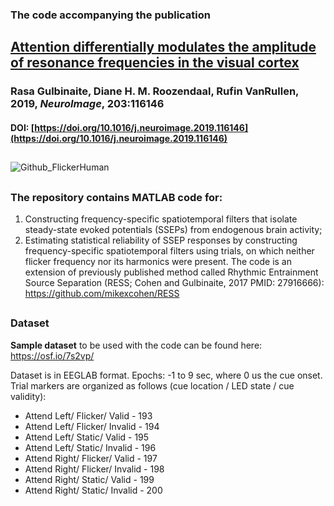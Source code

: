 ### The code accompanying the publication 
## [Attention differentially modulates the amplitude of resonance frequencies in the visual cortex](https://www.sciencedirect.com/science/article/abs/pii/S1053811919307372)
### Rasa Gulbinaite, Diane H. M. Roozendaal, Rufin VanRullen, 2019, _NeuroImage_, 203:116146
#### DOI: [https://doi.org/10.1016/j.neuroimage.2019.116146](https://doi.org/10.1016/j.neuroimage.2019.116146)
##
![Github_FlickerHuman](https://github.com/user-attachments/assets/51c3a0e1-ca14-47d7-9e71-1b5827a054be)
##
### The repository contains MATLAB code for:
1. Constructing frequency-specific spatiotemporal filters that isolate steady-state evoked potentials (SSEPs) from endogenous brain activity;
2. Estimating statistical reliability of SSEP responses by constructing frequency-specific spatiotemporal filters using trials, on which neither flicker frequency nor its harmonics were present.
The code is an extension of previously published method called Rhythmic Entrainment Source Separation (RESS; Cohen and Gulbinaite, 2017 PMID: 27916666): https://github.com/mikexcohen/RESS 

##
### Dataset 
**Sample dataset** to be used with the code can be found here: https://osf.io/7s2vp/

   Dataset is in EEGLAB format. Epochs: -1 to 9 sec, where 0 us the cue onset.
   Trial markers are organized as follows (cue location / LED state / cue validity):
   * Attend Left/ Flicker/ Valid - 193
   * Attend Left/ Flicker/ Invalid - 194
   * Attend Left/ Static/ Valid - 195
   * Attend Left/ Static/ Invalid - 196
   * Attend Right/ Flicker/ Valid - 197
   * Attend Right/ Flicker/ Invalid - 198
   * Attend Right/ Static/ Valid - 199
   * Attend Right/ Static/ Invalid - 200

